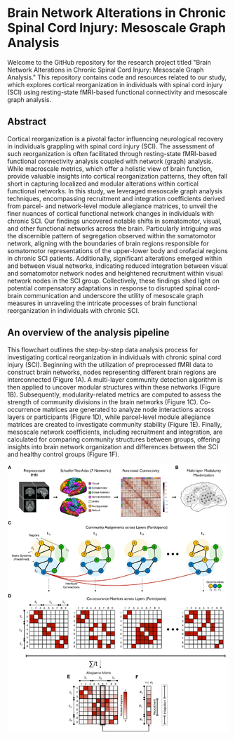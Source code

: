 # Brain Network Alterations in Chronic Spinal Cord Injury: Mesoscale Graph Analysis
Welcome to the GitHub repository for the research project titled "Brain Network Alterations in Chronic Spinal Cord Injury: Mesoscale Graph Analysis." This repository contains code and resources related to our study, which explores cortical reorganization in individuals with spinal cord injury (SCI) using resting-state fMRI-based functional connectivity and mesoscale graph analysis.

## Abstract
Cortical reorganization is a pivotal factor influencing neurological recovery in individuals grappling with spinal cord injury (SCI). The assessment of such reorganization is often facilitated through resting-state fMRI-based functional connectivity analysis coupled with network (graph) analysis. While macroscale metrics, which offer a holistic view of brain function, provide valuable insights into cortical reorganization patterns, they often fall short in capturing localized and modular alterations within cortical functional networks. In this study, we leveraged mesoscale graph analysis techniques, encompassing recruitment and integration coefficients derived from parcel- and network-level module allegiance matrices, to unveil the finer nuances of cortical functional network changes in individuals with chronic SCI. Our findings uncovered notable shifts in somatomotor, visual, and other functional networks across the brain. Particularly intriguing was the discernible pattern of segregation observed within the somatomotor network, aligning with the boundaries of brain regions responsible for somatomotor representations of the upper-lower body and orofacial regions in chronic SCI patients. Additionally, significant alterations emerged within and between visual networks, indicating reduced integration between visual and somatomotor network nodes and heightened recruitment within visual network nodes in the SCI group. Collectively, these findings shed light on potential compensatory adaptations in response to disrupted spinal cord-brain communication and underscore the utility of mesoscale graph measures in unraveling the intricate processes of brain functional reorganization in individuals with chronic SCI.

## An overview of the analysis pipeline
This flowchart outlines the step-by-step data analysis process for investigating cortical reorganization in individuals with chronic spinal cord injury (SCI). Beginning with the utilization of preprocessed fMRI data to construct brain networks, nodes representing different brain regions are interconnected (Figure 1A). A multi-layer community detection algorithm is then applied to uncover modular structures within these networks (Figure 1B). Subsequently, modularity-related metrics are computed to assess the strength of community divisions in the brain networks (Figure 1C). Co-occurrence matrices are generated to analyze node interactions across layers or participants (Figure 1D), while parcel-level module allegiance matrices are created to investigate community stability (Figure 1E). Finally, mesoscale network coefficients, including recruitment and integration, are calculated for comparing community structures between groups, offering insights into brain network organization and differences between the SCI and healthy control groups (Figure 1F).

![alt text](https://github.com/fvfarahani/sci_graphtheory/blob/main/flowchart.png?raw=true)


